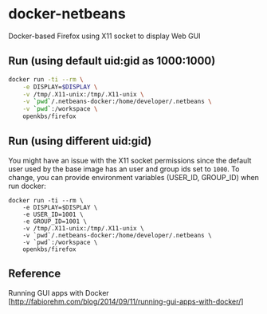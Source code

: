 # docker-netbeans

Docker-based Firefox using X11 socket to display Web GUI

## Run (using default uid:gid as 1000:1000)

```sh
docker run -ti --rm \
    -e DISPLAY=$DISPLAY \
    -v /tmp/.X11-unix:/tmp/.X11-unix \
    -v `pwd`/.netbeans-docker:/home/developer/.netbeans \
    -v `pwd`:/workspace \
    openkbs/firefox
```

## Run (using different uid:gid)

You might have an issue with the X11 socket permissions since the default user
used by the base image has an user and group ids set to `1000`.
To change, you can provide environment variables (USER_ID, GROUP_ID) when run docker:
```
docker run -ti --rm \
    -e DISPLAY=$DISPLAY \
    -e USER_ID=1001 \
    -e GROUP_ID=1001 \
    -v /tmp/.X11-unix:/tmp/.X11-unix \
    -v `pwd`/.netbeans-docker:/home/developer/.netbeans \
    -v `pwd`:/workspace \
    openkbs/firefox
```

## Reference
Running GUI apps with Docker [http://fabiorehm.com/blog/2014/09/11/running-gui-apps-with-docker/]


